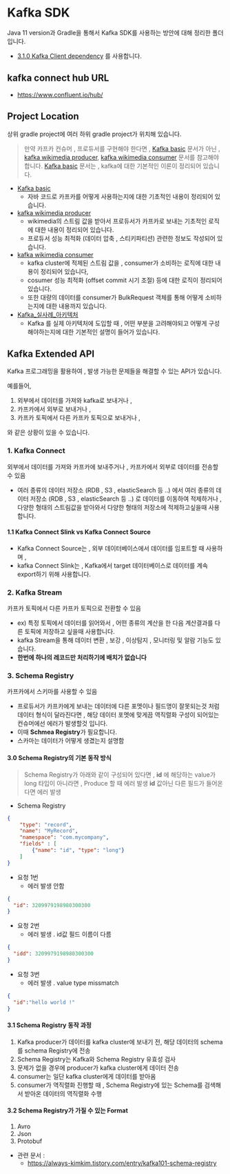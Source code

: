 # Kafka SDK
Java 11 version과 Gradle을 통해서 Kafka SDK를 사용하는 방안에 대해 정리한 폴더입니다.
- [3.1.0 Kafka Client dependency](https://mvnrepository.com/artifact/org.apache.kafka/kafka-clients/3.1.0) 를 사용합니다.

## kafka connect hub URL
- https://www.confluent.io/hub/

## Project Location
상위 gradle project에 여러 하위 gradle project가 위치해 있습니다.
>만약 카프카 컨슈머 , 프로듀서를 구현해야 한다면 , [Kafka basic](./kafka-basics) 문서가 아닌 , [kafka wikimedia producer](./kafka-producer-wikimedia), [kafka wikimedia consumer](./kafka-consumer-opensearch) 문서를 참고해야 합니다.
>[Kafka basic](./kafka-basics) 문서는 , kafka에 대한 기본적인 이론이 정리되어 있습니다.

- [Kafka basic](./kafka-basics)
  - 자바 코드로 카프카를 어떻게 사용하는지에 대한 기초적인 내용이 정리되어 있습니다.
- [kafka wikimedia producer](./kafka-producer-wikimedia)
  - wikimedia의 스트림 값을 받아서 프로듀서가 카프카로 보내는 기초적인 로직에 대한 내용이 정리되어 있습니다.
  - 프로듀서 성능 최적화 (데이터 압축 , 스티키파티션) 관련한 정보도 작성되어 있습니다.
- [kafka wikimedia consumer](./kafka-consumer-opensearch)
  - kafka cluster에 적제된 스트림 값을 , consumer가 소비하는 로직에 대한 내용이 정리되어 있습니다,
  - cosumer 성능 최적화 (offset commit 시기 조절) 등에 대한 로직이 정리되어 있습니다.
  - 또한 대량의 데이터를 consumer가 BulkRequest 객체를 통해 어떻게 소비하는지에 대한 내용까지 있습니다.
- [Kafka_실사례_아키텍처](./kafka-realExample)
  - Kafka 를 실제 아키텍처에 도입할 때 , 어떤 부분을 고려해야되고 어떻게 구성해야하는지에 대한 기본적인 설명이 들어가 있습니다.

## Kafka Extended API
Kafka 프로그래밍을 활용하여 , 발생 가능한 문제들을 해결할 수 있는 API가 있습니다.

예를들어,  
1. 외부에서 데이터를 가져와 kafka로 보내거나 ,
2. 카프카에서 외부로 보내거나 ,
3. 카프카 토픽에서 다른 카프카 토픽으로 보내거나 ,

와 같은 상황이 있을 수 있습니다.

### 1. Kafka Connect
외부에서 데이터를 가져와 카프카에 보내주거나 , 카프카에서 외부로 데이터를 전송할 수 있음
  - 여러 종류의 데이터 저장소 (RDB , S3 , elasticSearch 등 ..) 에서 여러 종류의 데이터 저장소 (RDB , S3 , elasticSearch 등 ..) 로 데이터를 이동하여 적제하거나 , 다양한 형태의 스트림값을 받아와서 다양한 형태의 저장소에 적제하고싶을때 사용합니다.

#### 1.1 Kafka Connect Slink vs Kafka Connect Source
- Kafka Connect Source는 , 외부 데이터베이스에서 데이터를 임포트할 때 사용하며 ,
- kafka Connect Slink는 , Kafka에서 target 데이터베이스로 데이터를 계속 export하기 위해 사용합니다.


### 2. Kafka Stream
카프카 토픽에서 다른 카프카 토픽으로 전환할 수 있음
  - ex) 특정 토픽에서 데이터를 읽어와서 , 어떤 종류의 계산을 한 다음 계산결과를 다른 토픽에 저장하고 싶을때 사용합니다.
  - kafka Stream을 통해 데이터 변환 , 보강 , 이상탐지 , 모니터링 및 알람 기능도 있습니다.
  - **한번에 하나의 레코드만 처리하기에 배치가 없습니다**

### 3. Schema Registry
카프카에서 스키마를 사용할 수 있음
  - 프로듀서가 카프카에게 보내는 데이터에 다른 포멧이나 필드명이 잘못되는것 처럼 데이터 형식이 달라진다면 , 해당 데이터 포멧에 맞게끔 역직렬화 구성이 되어있는 컨슈머에선 에러가 발생할것 입니다.
  - 이때 **Schmea Registry**가 필요합니다.
  - 스카마는 데이터가 어떻게 생겼는지 설명함
#### 3.0 Schema Registry의 기본 동작 방식
>Schema Registry가 아래와 같이 구성되어 있다면 ,
>**id** 에 해당하는 value가 long 타입이 아니라면 , Produce 할 때 에러 발생
>**id** 값아닌 다른 필드가 들어온다면 에러 발생

- Schema Registry
```json
{
	"type": "record",
	"name": "MyRecord",
	"namespace": "com.mycompany",
	"fields" : [
		{"name": "id", "type": "long"}
	]
}
```

- 요청 1번
  - 에러 발생 안함
```json
{
  "id": 3209979198980300300
}
```


- 요청 2번
  - 에러 발생 . id값 필드 이름이 다름
```json
{
  "idd": 3209979198980300300
}
```

- 요청 3번
  - 에러 발생 . value type missmatch
```json
{
  "id":"hello world !"
}
```

#### 3.1 Schema Registry 동작 과정
1. Kafka producer가 데이터를 kafka cluster에 보내기 전,  해당 데이터의 schema를 schema Registry에 전송
2. Schema Registry는 Kafka와 Schema Registry 유효성 검사
3. 문제가 없을 경우에 producer가 kafka cluster에게 데이터 전송
4. consumer는 일단 kafka cluster에게 데이터를 받아옴
5. consumer가 역직렬화 진행할 때 , Schema Registry에 있는 Schema를 검색해서 받아온 데이터의 역직렬화 수행

#### 3.2 Schema Registry가 가질 수 있는 Format
1. Avro
2. Json
3. Protobuf

- 관련 문서 : 
  - https://always-kimkim.tistory.com/entry/kafka101-schema-registry